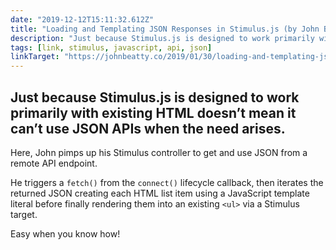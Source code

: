 ```yaml
---
date: "2019-12-12T15:11:32.612Z"
title: "Loading and Templating JSON Responses in Stimulus.js (by John Beatty)"
description: "Just because Stimulus.js is designed to work primarily with existing HTML doesn’t mean it can’t use JSON APIs when the need arises"
tags: [link, stimulus, javascript, api, json]
linkTarget: "https://johnbeatty.co/2019/01/30/loading-and-templating-json-responses-in-stimulus-js/"
---
```

Just because Stimulus.js is designed to work primarily with existing HTML doesn’t mean it can’t use JSON APIs when the need arises.
---

Here, John pimps up his Stimulus controller to get and use JSON from a remote API endpoint. 

He triggers a `fetch()` from the `connect()` lifecycle callback, then iterates the returned JSON creating each HTML list item using a JavaScript template literal before finally rendering them into an existing `<ul>` via a Stimulus target.

Easy when you know how!  
